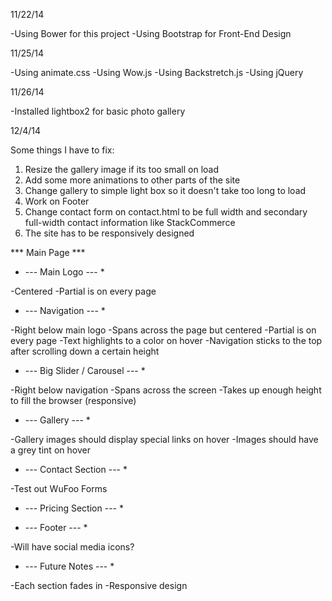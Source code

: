 11/22/14

-Using Bower for this project
-Using Bootstrap for Front-End Design

11/25/14

-Using animate.css
-Using Wow.js
-Using Backstretch.js
-Using jQuery

11/26/14

-Installed lightbox2 for basic photo gallery

12/4/14

Some things I have to fix:
1. Resize the gallery image if its too small on load
2. Add some more animations to other parts of the site
3. Change gallery to simple light box so it doesn't take too long to load
4. Work on Footer
5. Change contact form on contact.html to be full width and secondary full-width contact information like StackCommerce
6. The site has to be responsively designed


*** Main Page ***

* --- Main Logo --- *

-Centered
-Partial is on every page

* --- Navigation --- *

-Right below main logo
-Spans across the page but centered
-Partial is on every page
-Text highlights to a color on hover
-Navigation sticks to the top after scrolling down a certain height

* ---  Big Slider / Carousel --- *

-Right below navigation
-Spans across the screen
-Takes up enough height to fill the browser (responsive)

* --- Gallery --- *

-Gallery images should display special links on hover
-Images should have a grey tint on hover

* --- Contact Section --- *

-Test out WuFoo Forms

* --- Pricing Section --- *

* --- Footer --- *

-Will have social media icons?

* --- Future Notes --- *

-Each section fades in 
-Responsive design